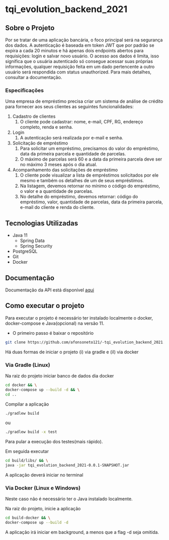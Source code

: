# tqi_evolution_backend_2021



## Sobre o Projeto

Por se tratar de uma aplicação bancária, o foco principal será na segurança dos dados. A autenticação é baseada em token JWT que por padrão se expira a cada 20 minutos e há apenas dois endpoints abertos para requisições: login e salvar novo usuário. O acesso aos dados é limita, isso significa que o usuária autenticado só consegue acessar suas próprias informações, qualquer requisição feita em um dado pertencente a outro usuário será respondida com status unauthorized. Para mais detalhes, consultar a documentação.

### Especificações 

Uma empresa de empréstimo precisa criar um sistema de análise de crédito para fornecer aos seus clientes as seguintes funcionalidades:

1. Cadastro de clientes
   1. O cliente pode cadastrar: nome, e-mail, CPF, RG, endereço completo, renda e senha.
2. Login
   1. A autenticação será realizada por e-mail e senha.
3. Solicitação de empréstimo
   1. Para solicitar um empréstimo, precisamos do valor do empréstimo, data da primeira parcela e quantidade de parcelas.
   2. O máximo de parcelas será 60 e a data da primeira parcela deve ser no máximo 3 meses após o dia atual.
4. Acompanhamento das solicitações de empréstimo
   1. O cliente pode visualizar a lista de empréstimos solicitados por ele mesmo e também os detalhes de um de seus empréstimos.
   2. Na listagem, devemos retornar no mínimo o código do empréstimo, o valor e a quantidade de parcelas.
   3. No detalhe do empréstimo, devemos retornar: código do empréstimo, valor, quantidade de parcelas, data da primeira parcela, e-mail do cliente e renda do cliente.



## Tecnologias Utilizadas

* Java 11
  * Spring Data
  * Spring Security
* PostgreSQL
* Git
* Docker

## Documentação

Documentação da API está disponível [aqui](https://github.com/afonsoneto121/tqi_evolution_backend_2021/blob/main/DOCUMENTATION.md)

## Como executar o projeto

 Para executar o projeto é necessário ter instalado localmente o docker, docker-compose e Java(opcional) na versão 11. 

* O primeiro passo é baixar o repositório 

```sh
git clone https://github.com/afonsoneto121/-tqi_evolution_backend_2021.git
```

Há duas formas de iniciar o projeto (i) via gradle e (iI) via docker

### Via Gradle (Linux)

Na raiz do projeto iniciar banco de dados dia docker

```sh
cd docker && \
docker-compose up --build -d && \
cd ..
```

Compilar a aplicação

```sh
./gradlew build
```

ou 

```sh
./gradlew build -x test
```

Para pular a execução dos testes(mais rápido).

Em seguida executar

```sh
cd build/libs/ && \
java -jar tqi_evolution_backend_2021-0.0.1-SNAPSHOT.jar
```

A aplicação deverá iniciar no terminal 

### Via Docker (Linux e Windows)

Neste caso não é necessário ter o Java instalado localmente.

Na raiz do projeto, inicie a aplicação

```sh
cd build-docker && \
docker-compose up --build -d
```

A aplicação irá iniciar em background, a menos que a flag -d seja omitida.

